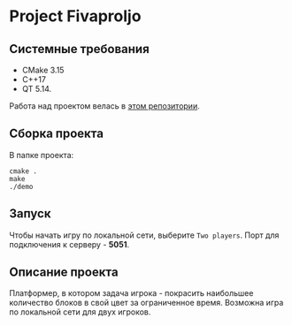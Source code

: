 # Project Fivaproljo

## Системные требования 
* CMake 3.15
* C++17
* QT 5.14.

Работа над проектом велась в [этом репозитории](https://github.com/TheSecondThread/FivaproljoTasks).

## Сборка проекта
В папке проекта:
```
cmake .
make
./demo
```

## Запуск
Чтобы начать игру по локальной сети, выберите `Two players`. Порт для подключения к серверу - **5051**.

## Описание проекта

Платформер, в котором задача игрока - покрасить наибольшее количество блоков в свой цвет за ограниченное время. Возможна игра по локальной сети для двух игроков.
